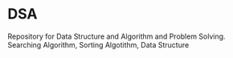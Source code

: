 # DSA
Repository for Data Structure and Algorithm and Problem Solving.
Searching Algorithm, 
Sorting Algotithm,
Data Structure

